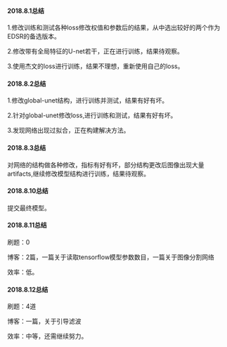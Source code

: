 #### 2018.8.1总结
1.修改训练和测试各种loss修改权值和参数后的结果，从中选出较好的两个作为EDSR的备选版本。

2.修改带有全局特征的U-net若干，正在进行训练，结果待观察。

3.使用杰文的loss进行训练，结果不理想，重新使用自己的loss。

#### 2018.8.2总结
1.修改global-unet结构，进行训练并测试，结果有好有坏。

2.针对global-unet修改loss,进行训练和测试，结果有好有坏。

3.发现网络出现过拟合，正在构建解决方法。

#### 2018.8.3总结
对网络的结构做各种修改，指标有好有坏，部分结构更改后图像出现大量artifacts,继续修改模型结构进行训练，结果待观察。

#### 2018.8.10总结
提交最终模型。

#### 2018.8.11总结
刷题：0

博客：2篇，一篇关于读取tensorflow模型参数数目，一篇关于图像分割网络

效率：低。

#### 2018.8.12总结
刷题：4道

博客：一篇，关于引导滤波

效率：中等，还需继续努力。
